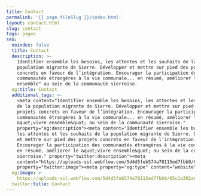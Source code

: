 ```yaml
---
title: Contact
permalink: '{{ page.fileSlug }}/index.html'
layout: contact.html
slug: contact
tags: pages
seo:
  noindex: false
  title: Contact
  description: >-
    Identifier ensemble les besoins, les attentes et les souhaits de la
    population migrante de Sierre. Développer et mettre sur pied des projets
    concrets en faveur de l’intégration. Encourager la participation des
    communautés étrangères à la vie communale... en résumé, améliorer le "vivre
    ensemble" au sein de la communauté sierroise.
  og:title: Contact
  additional_tags: >-
    <meta content="Identifier ensemble les besoins, les attentes et les souhaits
    de la population migrante de Sierre. Développer et mettre sur pied des
    projets concrets en faveur de l’intégration. Encourager la participation des
    communautés étrangères à la vie communale... en résumé, améliorer le
    &quot;vivre ensemble&quot; au sein de la communauté sierroise."
    property="og:description"><meta content="Identifier ensemble les besoins,
    les attentes et les souhaits de la population migrante de Sierre. Développer
    et mettre sur pied des projets concrets en faveur de l’intégration.
    Encourager la participation des communautés étrangères à la vie communale...
    en résumé, améliorer le &quot;vivre ensemble&quot; au sein de la communauté
    sierroise." property="twitter:description"><meta
    content="https://uploads-ssl.webflow.com/5d4d5feb574a78115ed7fbb9/65c1a302a0a0c5f27cc30ab6_opengraph.jpg"
    property="twitter:image"><meta property="og:type" content="website">
  og:image: >-
    https://uploads-ssl.webflow.com/5d4d5feb574a78115ed7fbb9/65c1a302a0a0c5f27cc30ab6_opengraph.jpg
  twitter:title: Contact
---
```



